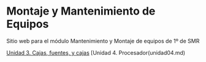 # Montaje y Mantenimiento de Equipos

Sitio web para el módulo Mantenimiento y Montaje de equipos de 1º de SMR

[Unidad 3. Cajas, fuentes, y cajas](unidad03.md)
[Unidad 4. Procesador(unidad04.md) 
